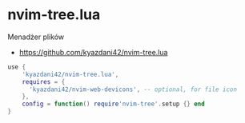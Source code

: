 # nvim-tree.lua

Menadżer plików

- https://github.com/kyazdani42/nvim-tree.lua

```lua
use {
    'kyazdani42/nvim-tree.lua',
    requires = {
      'kyazdani42/nvim-web-devicons', -- optional, for file icon
    },
    config = function() require'nvim-tree'.setup {} end
}
```
